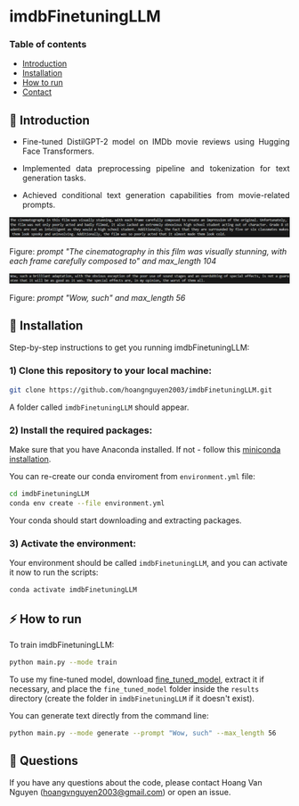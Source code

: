 # imdbFinetuningLLM

### Table of contents
* [Introduction](#star2-introduction)
* [Installation](#wrench-installation)
* [How to run](#zap-how-to-run) 
* [Contact](#raising_hand-questions)

## :star2: Introduction

* <p align="justify">Fine-tuned DistilGPT-2 model on IMDb movie reviews using Hugging Face Transformers.</p>
* <p align="justify">Implemented data preprocessing pipeline and tokenization for text generation tasks.</p>
* <p align="justify">Achieved conditional text generation capabilities from movie-related prompts.</p>

![demo104](/images/demo104.PNG)

Figure: *prompt "The cinematography in this film was visually stunning, with each frame carefully composed to" and max_length 104*

![demo104](/images/demo56.PNG)

Figure: *prompt "Wow, such" and max_length 56*

## :wrench: Installation

<p align="justify">Step-by-step instructions to get you running imdbFinetuningLLM:</p>

### 1) Clone this repository to your local machine:

```bash
git clone https://github.com/hoangnguyen2003/imdbFinetuningLLM.git
```

A folder called `imdbFinetuningLLM` should appear.

### 2) Install the required packages:

Make sure that you have Anaconda installed. If not - follow this [miniconda installation](https://www.anaconda.com/docs/getting-started/miniconda/install).

You can re-create our conda enviroment from `environment.yml` file:

```bash
cd imdbFinetuningLLM
conda env create --file environment.yml
```

<p align="justify">Your conda should start downloading and extracting packages.</p>

### 3) Activate the environment:

Your environment should be called `imdbFinetuningLLM`, and you can activate it now to run the scripts:

```bash
conda activate imdbFinetuningLLM
```

## :zap: How to run 
<p align="justify">To train imdbFinetuningLLM:</p>

```bash
python main.py --mode train
```

To use my fine-tuned model, download [fine_tuned_model](https://drive.google.com/drive/folders/1DX9Dac8TVnqFVXmjgL1PJYgdP6iA6lA4?usp=sharing), extract it if necessary, and place the `fine_tuned_model` folder inside the `results` directory (create the folder in `imdbFinetuningLLM` if it doesn't exist).

You can generate text directly from the command line:

```bash
python main.py --mode generate --prompt "Wow, such" --max_length 56
```

## :raising_hand: Questions
If you have any questions about the code, please contact Hoang Van Nguyen (hoangvnguyen2003@gmail.com) or open an issue.
